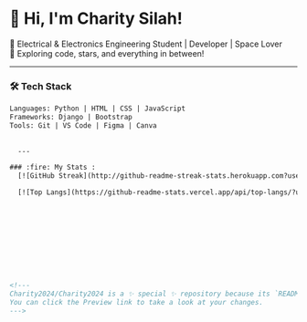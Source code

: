 # 👋 Hi, I'm Charity Silah!

🚀 Electrical & Electronics Engineering Student | Developer |  Space Lover  
🔭 Exploring code, stars, and everything in between!

---

### 🛠 Tech Stack
```html
Languages: Python | HTML | CSS | JavaScript  
Frameworks: Django | Bootstrap  
Tools: Git | VS Code | Figma | Canva  
                  
  
  ---

### :fire: My Stats :
  [![GitHub Streak](http://github-readme-streak-stats.herokuapp.com?user=Charity2024&theme=dark&background=000000)](https://git.io/streak-stats)

  [![Top Langs](https://github-readme-stats.vercel.app/api/top-langs/?username=Charity2024&layout=compact&theme=vision-friendly-dark)](https://github.com/anuraghazra/github-readme-stats)

                                                                                                                                                             
  
  
  
  
  
  
  
  
<!---
Charity2024/Charity2024 is a ✨ special ✨ repository because its `README.md` (this file) appears on your GitHub profile.
You can click the Preview link to take a look at your changes.
--->
